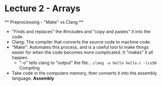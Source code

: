# Lecture 2 - Arrays

** Preprocessing - "Make" vs Clang **
- "Finds and replaces" the #includes and "copy and pastes" it into the code.
- Clang: The compiler that converts the source code to machine code.
- "Make": Automates this process, and is a useful tool to make things easier for when the code becomes more complicated. It "makes" it all happen.
  - "-o" tells clang to "output" the file... ```clang -o hello hello.c -lcs50```
Compiling
- Take code in the computers memory, then converts it into the assembly language.
**Assembly**
